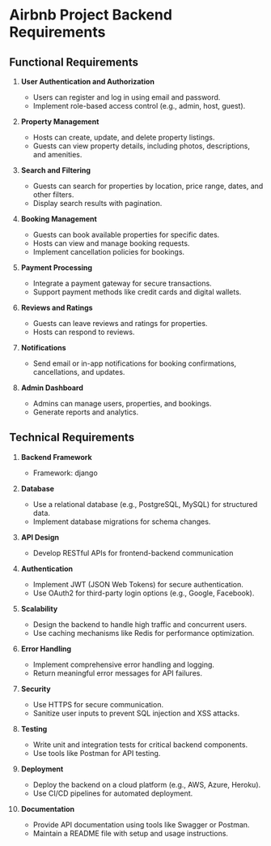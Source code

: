# Airbnb Project Backend Requirements

## Functional Requirements
1. **User Authentication and Authorization**
    - Users can register and log in using email and password.
    - Implement role-based access control (e.g., admin, host, guest).

2. **Property Management**
    - Hosts can create, update, and delete property listings.
    - Guests can view property details, including photos, descriptions, and amenities.

3. **Search and Filtering**
    - Guests can search for properties by location, price range, dates, and other filters.
    - Display search results with pagination.

4. **Booking Management**
    - Guests can book available properties for specific dates.
    - Hosts can view and manage booking requests.
    - Implement cancellation policies for bookings.

5. **Payment Processing**
    - Integrate a payment gateway for secure transactions.
    - Support payment methods like credit cards and digital wallets.

6. **Reviews and Ratings**
    - Guests can leave reviews and ratings for properties.
    - Hosts can respond to reviews.

7. **Notifications**
    - Send email or in-app notifications for booking confirmations, cancellations, and updates.

8. **Admin Dashboard**
    - Admins can manage users, properties, and bookings.
    - Generate reports and analytics.

## Technical Requirements
1. **Backend Framework**
    - Framework: django

2. **Database**
    - Use a relational database (e.g., PostgreSQL, MySQL) for structured data.
    - Implement database migrations for schema changes.

3. **API Design**
    - Develop RESTful APIs for frontend-backend communication

4. **Authentication**
    - Implement JWT (JSON Web Tokens) for secure authentication.
    - Use OAuth2 for third-party login options (e.g., Google, Facebook).

5. **Scalability**
    - Design the backend to handle high traffic and concurrent users.
    - Use caching mechanisms like Redis for performance optimization.

6. **Error Handling**
    - Implement comprehensive error handling and logging.
    - Return meaningful error messages for API failures.

7. **Security**
    - Use HTTPS for secure communication.
    - Sanitize user inputs to prevent SQL injection and XSS attacks.

8. **Testing**
    - Write unit and integration tests for critical backend components.
    - Use tools like Postman for API testing.

9. **Deployment**
    - Deploy the backend on a cloud platform (e.g., AWS, Azure, Heroku).
    - Use CI/CD pipelines for automated deployment.

10. **Documentation**
     - Provide API documentation using tools like Swagger or Postman.
     - Maintain a README file with setup and usage instructions.
